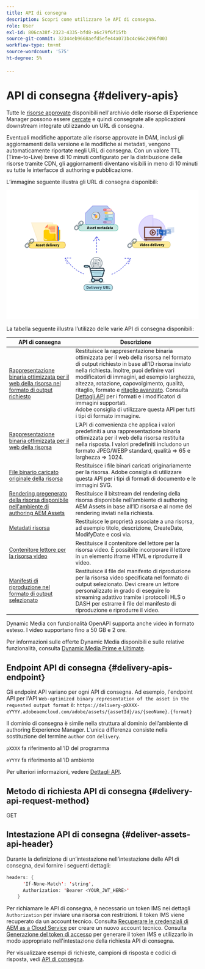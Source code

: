 ```yaml
---
title: API di consegna
description: Scopri come utilizzare le API di consegna.
role: User
exl-id: 806ca38f-2323-4335-bfd8-a6c79f6f15fb
source-git-commit: 32344eb9668aefd5efe44a073bc4c66c2496f003
workflow-type: tm+mt
source-wordcount: '575'
ht-degree: 5%

---
```


# API di consegna {#delivery-apis}

Tutte le [risorse approvate](approve-assets.md) disponibili nell&#39;archivio delle risorse di Experience Manager possono essere [cercate](search-assets-api.md) e quindi consegnate alle applicazioni downstream integrate utilizzando un URL di consegna.

Eventuali modifiche apportate alle risorse approvate in DAM, inclusi gli aggiornamenti della versione e le modifiche ai metadati, vengono automaticamente riportate negli URL di consegna. Con un valore TTL (Time-to-Live) breve di 10 minuti configurato per la distribuzione delle risorse tramite CDN, gli aggiornamenti diventano visibili in meno di 10 minuti su tutte le interfacce di authoring e pubblicazione.

L’immagine seguente illustra gli URL di consegna disponibili:

![API di consegna](assets/delivery-url.png)

La tabella seguente illustra l’utilizzo delle varie API di consegna disponibili:

| API di consegna | Descrizione |
|---|---|
| [Rappresentazione binaria ottimizzata per il web della risorsa nel formato di output richiesto](https://developer.adobe.com/experience-cloud/experience-manager-apis/api/stable/assets/delivery/#operation/getAssetSeoFormat) | Restituisce la rappresentazione binaria ottimizzata per il web della risorsa nel formato di output richiesto in base all’ID risorsa inviato nella richiesta. Inoltre, puoi definire vari modificatori di immagini, ad esempio larghezza, altezza, rotazione, capovolgimento, qualità, ritaglio, formato e [ritaglio avanzato](/help/assets/dynamic-media/image-profiles.md). Consulta [Dettagli API](https://developer.adobe.com/experience-cloud/experience-manager-apis/api/stable/assets/delivery/#operation/getAssetSeoFormat) per i formati e i modificatori di immagini supportati.<br>Adobe consiglia di utilizzare questa API per tutti i tipi di formato immagine. |
| [Rappresentazione binaria ottimizzata per il web della risorsa](https://developer.adobe.com/experience-cloud/experience-manager-apis/api/stable/assets/delivery/#operation/getAsset) | L’API di convenienza che applica i valori predefiniti a una rappresentazione binaria ottimizzata per il web della risorsa restituita nella risposta. I valori predefiniti includono un formato JPEG/WEBP standard, qualità => 65 e larghezza => 1024. |
| [File binario caricato originale della risorsa](https://developer.adobe.com/experience-cloud/experience-manager-apis/api/stable/assets/delivery/#operation/getAssetOriginal) | Restituisce i file binari caricati originariamente per la risorsa. Adobe consiglia di utilizzare questa API per i tipi di formati di documento e le immagini SVG. |
| [Rendering pregenerato della risorsa disponibile nell&#39;ambiente di authoring AEM Assets](https://developer.adobe.com/experience-cloud/experience-manager-apis/api/stable/assets/delivery/#operation/getAssetRendition) | Restituisce il bitstream del rendering della risorsa disponibile nell’ambiente di authoring AEM Assets in base all’ID risorsa e al nome del rendering inviati nella richiesta. |
| [Metadati risorsa](https://developer.adobe.com/experience-cloud/experience-manager-apis/api/stable/assets/delivery/#operation/getAssetMetadata) | Restituisce le proprietà associate a una risorsa, ad esempio titolo, descrizione, CreateDate, ModifyDate e così via. |
| [Contenitore lettore per la risorsa video](https://developer.adobe.com/experience-cloud/experience-manager-apis/api/stable/assets/delivery/#operation/videoPlayerDelivery) | Restituisce il contenitore del lettore per la risorsa video. È possibile incorporare il lettore in un elemento iframe HTML e riprodurre il video. |
| [Manifesti di riproduzione nel formato di output selezionato](https://developer.adobe.com/experience-cloud/experience-manager-apis/api/stable/assets/delivery/#operation/videoManifestDelivery) | Restituisce il file del manifesto di riproduzione per la risorsa video specificata nel formato di output selezionato. Devi creare un lettore personalizzato in grado di eseguire lo streaming adattivo tramite i protocolli HLS o DASH per estrarre il file del manifesto di riproduzione e riprodurre il video. |

Dynamic Media con funzionalità OpenAPI supporta anche video in formato esteso. I video supportano fino a 50 GB e 2 ore.

Per informazioni sulle offerte Dynamic Media disponibili e sulle relative funzionalità, consulta [Dynamic Media Prime e Ultimate](/help/assets/dynamic-media/dm-prime-ultimate.md).

## Endpoint API di consegna {#delivery-apis-endpoint}

Gli endpoint API variano per ogni API di consegna. Ad esempio, l&#39;endpoint API per l&#39;API `Web-optimized binary representation of the asset in the requested output format` è:
`https://delivery-pXXXX-eYYYY.adobeaemcloud.com/adobe/assets/{assetId}/as/{seoName}.{format}`

Il dominio di consegna è simile nella struttura al dominio dell’ambiente di authoring Experience Manager. L&#39;unica differenza consiste nella sostituzione del termine `author` con `delivery`.

`pXXXX` fa riferimento all&#39;ID del programma

`eYYYY` fa riferimento all&#39;ID ambiente

Per ulteriori informazioni, vedere [Dettagli API](https://developer.adobe.com/experience-cloud/experience-manager-apis/api/stable/assets/delivery/#tag/Assets).

## Metodo di richiesta API di consegna {#delivery-api-request-method}

GET

## Intestazione API di consegna {#deliver-assets-api-header}

Durante la definizione di un’intestazione nell’intestazione delle API di consegna, devi fornire i seguenti dettagli:

```java
headers: {
      'If-None-Match': 'string',
      Authorization: 'Bearer <YOUR_JWT_HERE>'
    }
```

Per richiamare le API di consegna, è necessario un token IMS nei dettagli `Authorization` per inviare una risorsa con restrizioni. Il token IMS viene recuperato da un account tecnico. Consulta [Recuperare le credenziali di AEM as a Cloud Service](https://experienceleague.adobe.com/it/docs/experience-manager-cloud-service/content/implementing/developing/generating-access-tokens-for-server-side-apis) per creare un nuovo account tecnico. Consulta [Generazione del token di accesso](https://experienceleague.adobe.com/it/docs/experience-manager-cloud-service/content/implementing/developing/generating-access-tokens-for-server-side-apis) per generare il token IMS e utilizzarlo in modo appropriato nell&#39;intestazione della richiesta API di consegna.


Per visualizzare esempi di richieste, campioni di risposta e codici di risposta, vedi [API di consegna](https://developer.adobe.com/experience-cloud/experience-manager-apis/api/stable/assets/delivery/#operation/getAssetSeoFormat).

